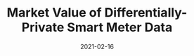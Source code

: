 ---
title: "Market Value of Differentially-Private Smart Meter Data"
collection: publications
permalink: /publication/2021-02-ISGT
excerpt: 'This paper proposes a framework to investigate the value of sharing privacy-protected smart meter data between domestic consumers and load serving entities. The framework consists of a discounted differential privacy model to ensure individuals cannot be identified from aggregated data, a ANN-based short-term load forecasting to quantify the impact of data availability and privacy protection on the forecasting error and an optimal procurement problem in day-ahead and balancing markets to assess the market value of the privacy-utility trade-off. The framework demonstrates that when the load profile of a consumer group differs from the system average, which is quantified using the Kullback-Leibler divergence, there is significant value in sharing smart meter data while retaining individual consumer privacy.'
date: 2021-02-16
venue: '2021 IEEE Power & Energy Society Innovative Smart Grid Technologies Conference (ISGT)'
link: 'https://ieeexplore.ieee.org/abstract/document/9372228'
paperurl: '/files/pdf/research/ISGT.pdf'
code: 
citation: 'Chhachhi, S. and Teng, F., 2021, February. Market value of differentially-private smart meter data. In 2021 IEEE Power & Energy Society Innovative Smart Grid Technologies Conference (ISGT) (pp. 1-5). IEEE.'
---